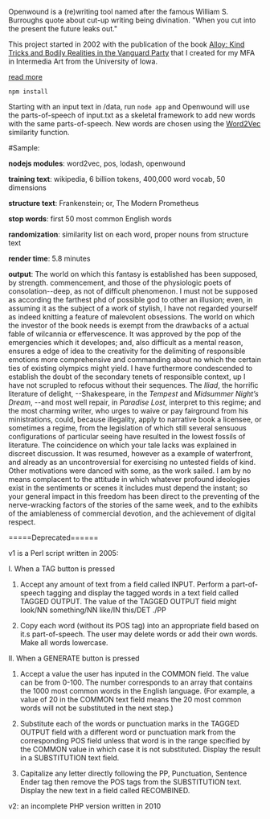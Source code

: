 Openwound is a (re)writing tool named after the famous William S. Burroughs quote about cut-up writing being divination. "When you cut into the present the future leaks out."

This project started in 2002 with the publication of the book [Alloy: Kind Tricks and Bodily Realities in the Vanguard Party](https://books.google.com/books/about/Alloy.html?id=AelIAAAACAAJ) that I created for my MFA in Intermedia Art from the University of Iowa.

[read more](http://mbutler.org/projects/alloy-kind-tricks-and-bodily-realities-in-the-vanguard-party)

`npm install`

Starting with an input text in /data, run `node app` and Openwound will use the parts-of-speech of input.txt as a skeletal framework to add new words with the same parts-of-speech. New words are chosen using the [Word2Vec](https://en.wikipedia.org/wiki/Word2vec) similarity function.

#Sample:

**nodejs modules**: word2vec, pos, lodash, openwound

**training text**: wikipedia, 6 billion tokens, 400,000 word vocab, 50 dimensions

**structure text**: Frankenstein; or, The Modern Prometheus

**stop words**: first 50 most common English words

**randomization**: similarity list on each word, proper nouns from structure text

**render time**: 5.8 minutes

**output**:
The world on which this fantasy is established has been supposed, by strength. commencement, and those of the physiologic poets of consolation--deep, as not of difficult phenomenon. I must not be supposed as according the farthest phd of possible god to other an illusion; even, in assuming it as the subject of a work of stylish, I have not regarded yourself as indeed knitting a feature of malevolent obsessions. The world on which the investor of the book needs is exempt from the drawbacks of a actual fable of wilcannia or effervescence. It was approved by the pop of the emergencies which it developes; and, also difficult as a mental reason, ensures a edge of idea to the creativity for the delimiting of responsible emotions more comprehensive and commanding about no which the certain ties of existing olympics might yield. I have furthermore condescended to establish the doubt of the secondary tenets of responsible context, up I have not scrupled to refocus without their sequences. The _Iliad_, the horrific literature of delight, --Shakespeare, in the _Tempest_ and _Midsummer Night’s Dream_, --and most well repair, in _Paradise Lost_, interpret to this regime; and the most charming writer, who urges to waive or pay fairground from his ministrations, could, because illegality, apply to narrative book a licensee, or sometimes a regime, from the legislation of which still several sensuous configurations of particular seeing have resulted in the lowest fossils of literature. The coincidence on which your tale lacks was explained in discreet discussion. It was resumed, however as a example of waterfront, and already as an uncontroversial for exercising no untested fields of kind. Other motivations were danced with some, as the work sailed. I am by no means complacent to the attitude in which whatever profound ideologies exist in the sentiments or scenes it includes must depend the instant; so your general impact in this freedom has been direct to the preventing of the nerve-wracking factors of the stories of the same week, and to the exhibits of the amiableness of commercial devotion, and the achievement of digital respect.


=====Deprecated======

v1 is a Perl script written in 2005:

I. When a TAG button is pressed

1. Accept any amount of text from a field called INPUT. Perform a part-of-speech tagging and display the tagged words in a text field called TAGGED OUTPUT. The value of the TAGGED OUTPUT field might look/NN something/NN like/IN this/DET ./PP

2. Copy each word (without its POS tag) into an appropriate field based on it.s part-of-speech. The user may delete words or add their own words. Make all words lowercase.

II. When a GENERATE button is pressed

1. Accept a value the user has inputed in the COMMON field. The value can be from 0-100. The number corresponds to an array that contains the 1000 most common words in the English language. (For example, a value of 20 in the COMMON text field means the 20 most common words will not be substituted in the next step.)

2. Substitute each of the words or punctuation marks in the TAGGED OUTPUT field with a different word or punctuation mark from the corresponding POS field unless that word is in the range specified by the COMMON value in which case it is not substituted. Display the result in a SUBSTITUTION text field.

3. Capitalize any letter directly following the PP, Punctuation, Sentence Ender tag then remove the POS tags from the SUBSTITUTION text. Display the new text in a field called RECOMBINED.

v2: an incomplete PHP version written in 2010

